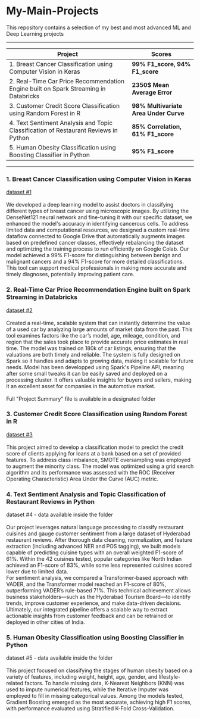 # My-Main-Projects
This repository contains a selection of my best and most advanced ML and Deep Learning projects

---

| **Project** | **Scores** |
|---|---|
| 1. Breast Cancer Classification using Computer Vision in Keras | **99% F1_score, 94% F1_score** |
| 2. Real-Time Car Price Recommendation Engine built on Spark Streaming in Databricks | **2350$ Mean Average Error** |
| 3. Customer Credit Score Classification using Random Forest in R | **98% Multivariate Area Under Curve** |
| 4. Text Sentiment Analysis and Topic Classification of Restaurant Reviews in Python | **85% Correlation, 61% F1_score** |
| 5. Human Obesity Classification using Boosting Classifier in Python | **95% F1_score** |

---

### **1. Breast Cancer Classification using Computer Vision in Keras** 
[dataset #1](https://web.inf.ufpr.br/vri/databases/breast-cancer-histopathological-database-breakhis) \
 \
We developed a deep learning model to assist doctors in classifying different types of breast cancer using microscopic images. By utilizing the DenseNet121 neural network and fine-tuning it with our specific dataset, we enhanced the model's accuracy in identifying cancerous cells. To address limited data and computational resources, we designed a custom real-time dataflow connected to Google Drive that automatically augments images based on predefined cancer classes, effectively rebalancing the dataset and optimizing the training process to run efficiently on Google Colab. Our model achieved a 99% F1-score for distinguishing between benign and malignant cancers and a 94% F1-score for more detailed classifications. This tool can support medical professionals in making more accurate and timely diagnoses, potentially improving patient care.

### **2. Real-Time Car Price Recommendation Engine built on Spark Streaming in Databricks** 
[dataset #2](https://www.kaggle.com/datasets/austinreese/craigslist-carstrucks-data) \
 \
Created a real-time, scalable system that can instantly determine the value of a used car by analyzing large amounts of market data from the past. This tool examines factors like the car’s model, age, mileage, condition, and region that the sales took place to provide accurate price estimates in real time. The model was trained on 180k of car listings, ensuring that the valuations are both timely and reliable. The system is fully designed on Spark so it handles and adapts to growing data, making it scalable for future needs. Model has been developped using Spark's Pipeline API, meaning after some small tweaks it can be easily saved and deployed on a processing cluster. It offers valuable insights for buyers and sellers, making it an excellent asset for companies in the automotive market. \
\
Full "Project Summary" file is available in a designated folder 


### **3. Customer Credit Score Classification using Random Forest in R** 
[dataset #3](https://www.kaggle.com/datasets/parisrohan/credit-score-classification) \
 \
This project aimed to develop a classification model to predict the credit score of clients applying for loans at a bank based on a set of provided features. To address class imbalance, SMOTE oversampling was employed to augment the minority class. The model was optimized using a grid search algorithm and its performance was assessed with the ROC (Receiver Operating Characteristic) Area Under the Curve (AUC) metric.

### **4. Text Sentiment Analysis and Topic Classification of Restaurant Reviews in Python** 
dataset #4 - data available inside the folder \
 \
Our project leverages natural language processing to classify restaurant cuisines and gauge customer sentiment from a large dataset of Hyderabad restaurant reviews. After thorough data cleaning, normalization, and feature extraction (including advanced NER and POS tagging), we built models capable of predicting cuisine types with an overall weighted F1-score of 61%. Within the 42 cuisines tested, popular categories like North Indian achieved an F1-score of 83%, while some less represented cuisines scored lower due to limited data. \
For sentiment analysis, we compared a Transformer-based approach with VADER, and the Transformer model reached an F1-score of 80%, outperforming VADER’s rule-based 71%. This technical achievement allows business stakeholders—such as the Hyderabad Tourism Board—to identify trends, improve customer experience, and make data-driven decisions. Ultimately, our integrated pipeline offers a scalable way to extract actionable insights from customer feedback and can be retrained or deployed in other cities of India.

### **5. Human Obesity Classification using Boosting Classifier in Python** 
dataset #5 - data available inside the folder \
\
This project focused on classifying the stages of human obesity based on a variety of features, including weight, height, age, gender, and lifestyle-related factors. To handle missing data, K-Nearest Neighbors (KNN) was used to impute numerical features, while the Iterative Imputer was employed to fill in missing categorical values. Among the models tested, Gradient Boosting emerged as the most accurate, achieving high F1 scores, with performance evaluated using Stratified K-Fold Cross-Validation.
